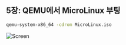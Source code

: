 ## 5장: QEMU에서 MicroLinux 부팅

```bash
qemu-system-x86_64 -cdrom MicroLinux.iso
```

![Screen](./preview.gif)
